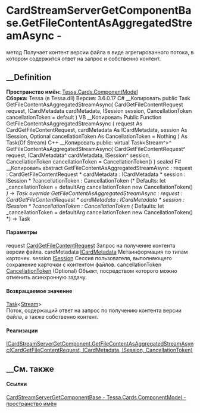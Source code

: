 # CardStreamServerGetComponentBase.GetFileContentAsAggregatedStreamAsync -
метод
Получает контент версии файла в виде агрегированного потока, в котором
содержится ответ на запрос и собственно контент.
##  __Definition
 **Пространство имён:**
[Tessa.Cards.ComponentModel](N_Tessa_Cards_ComponentModel.htm)  
 **Сборка:** Tessa (в Tessa.dll) Версия: 3.6.0.17
C# __Копировать
     public Task<Stream> GetFileContentAsAggregatedStreamAsync(
    	CardGetFileContentRequest request,
    	ICardMetadata cardMetadata,
    	ISession session,
    	CancellationToken cancellationToken = default
    )
VB __Копировать
     Public Function GetFileContentAsAggregatedStreamAsync ( 
    	request As CardGetFileContentRequest,
    	cardMetadata As ICardMetadata,
    	session As ISession,
    	Optional cancellationToken As CancellationToken = Nothing
    ) As Task(Of Stream)
C++ __Копировать
     public:
    virtual Task<Stream^>^ GetFileContentAsAggregatedStreamAsync(
    	CardGetFileContentRequest^ request, 
    	ICardMetadata^ cardMetadata, 
    	ISession^ session, 
    	CancellationToken cancellationToken = CancellationToken()
    ) sealed
F# __Копировать
     abstract GetFileContentAsAggregatedStreamAsync : 
            request : CardGetFileContentRequest * 
            cardMetadata : ICardMetadata * 
            session : ISession * 
            ?cancellationToken : CancellationToken 
    (* Defaults:
            let _cancellationToken = defaultArg cancellationToken new CancellationToken()
    *)
    -> Task<Stream> 
    override GetFileContentAsAggregatedStreamAsync : 
            request : CardGetFileContentRequest * 
            cardMetadata : ICardMetadata * 
            session : ISession * 
            ?cancellationToken : CancellationToken 
    (* Defaults:
            let _cancellationToken = defaultArg cancellationToken new CancellationToken()
    *)
    -> Task<Stream> 
#### Параметры
request
[CardGetFileContentRequest](T_Tessa_Cards_CardGetFileContentRequest.htm)
    Запрос на получение контента версии файла.
cardMetadata [ICardMetadata](T_Tessa_Cards_ICardMetadata.htm)
    Метаинформация по типам карточек.
session [ISession](T_Tessa_Platform_Runtime_ISession.htm)
    Сессия пользователя, выполняющего сохранение карточки с контентом файлов.
cancellationToken
[CancellationToken](https://learn.microsoft.com/dotnet/api/system.threading.cancellationtoken)
(Optional)
    Объект, посредством которого можно отменить асинхронную задачу.
#### Возвращаемое значение
[Task](https://learn.microsoft.com/dotnet/api/system.threading.tasks.task-1)<[Stream](https://learn.microsoft.com/dotnet/api/system.io.stream)>  
Поток, содержащий ответ на запрос по получению контента версии файла, а также
собственно контент.
#### Реализации
[ICardStreamServerGetComponent.GetFileContentAsAggregatedStreamAsync(CardGetFileContentRequest,
ICardMetadata, ISession,
CancellationToken)](M_Tessa_Cards_ComponentModel_ICardStreamServerGetComponent_GetFileContentAsAggregatedStreamAsync.htm)  
##  __См. также
#### Ссылки
[CardStreamServerGetComponentBase -
](T_Tessa_Cards_ComponentModel_CardStreamServerGetComponentBase.htm)
[Tessa.Cards.ComponentModel - пространство
имён](N_Tessa_Cards_ComponentModel.htm)
